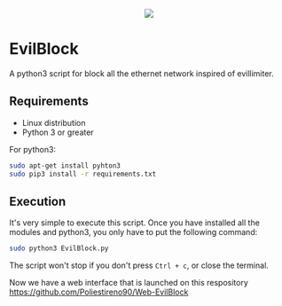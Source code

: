 <p align="center">
  <img src="https://user-images.githubusercontent.com/100536894/224351991-f30a83f3-022b-4d6a-a893-16089e592722.png" />
</p>


# EvilBlock
A python3 script for block all the ethernet network inspired of evillimiter.

## Requirements
- Linux distribution
- Python 3 or greater

For python3:
```bash
sudo apt-get install pyhton3
sudo pip3 install -r requirements.txt
```

## Execution

It's very simple to execute this script. Once you have installed all the modules and python3, you only have to put the following command:

```bash
sudo python3 EvilBlock.py
```

The script won't stop if you don't press ```Ctrl + c```, or close the terminal.


Now we have a web interface that is launched on this respository https://github.com/Poliestireno90/Web-EvilBlock
